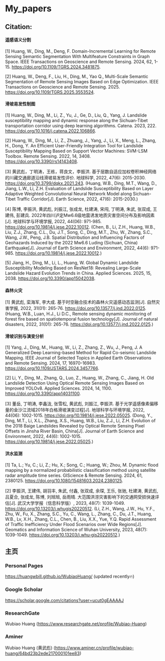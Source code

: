 # My_papers

## Citation: 

#### 遥感语义分割
[1] Huang, W., Ding, M., Deng, F. Domain-Incremental Learning for Remote Sensing Semantic Segmentation With Multifeature Constraints in Graph Space. IEEE Transactions on Geoscience and Remote Sensing. 2024, 62, 1-15. https://doi.org/10.1109/TGRS.2024.3481875.

[2] Huang, W., Deng, F., Liu, H., Ding, M., Yao Q., Multi-Scale Semantic Segmentation of Remote Sensing Images Based on Edge Optimization. IEEE Transactions on Geoscience and Remote Sensing. 2025. https://doi.org/10.1109/TGRS.2025.3553524.

#### 滑坡易发性制图
[1] Huang, W., Ding, M., Li, Z., Yu, J., Ge, D., Liu, Q., Yang, J. Landslide susceptibility mapping and dynamic response along the Sichuan-Tibet transportation corridor using deep learning algorithms. Catena. 2023, 222. https://doi.org/10.1016/j.catena.2022.106866.

[2] Huang, W., Ding, M., Li, Z., Zhuang, J., Yang, J., Li, X., Meng, L., Zhang, H., Dong, Y. An Efficient User-Friendly Integration Tool for Landslide Susceptibility Mapping Based on Support Vector Machines: SVM-LSM Toolbox. Remote Sensing. 2022, 14, 3408. https://doi.org/10.3390/rs14143408.

[3] 黄武彪，丁明涛，王栋，蒋良文，李振洪. 基于层数自适应加权卷积神经网络的川藏交通廊道沿线滑坡易发性评价. 地球科学, 2022, 47(6): 2015-2030. https://doi.org/10.3799/dqkx.2021.243. (Huang, W.B., Ding, M.T., Wang, D., Jiang, L.W., Li, Z.H. Evaluation of Landslide Susceptibility Based on Layer Adaptive Weighted Convolutional Neural Network Model along Sichuan-Tibet Traffic Corridor[J]. Earth Science, 2022, 47(6): 2015-2030.)

[4] 陈博, 李振洪, 黄武彪, 刘振江, 张成龙, 杜建涛, 宋闯, 丁明涛, 朱武, 张双成, 王建伟, 彭建兵. 2022年四川泸定Mw6.6级地震诱发地质灾害空间分布及影响因素 [J]. 地球科学与环境学报, 2022, 44(06): 971-985.  https://doi.org/10.19814/j.jese.2022.10012. (Chen, B., Li, Z.H., Huang, W.B., Liu, Z.J., Zhang, C.L., Du, J.T., Song, C., Ding, M.T., Zhu, W., Zhang, S.C., Wang, J.W., Peng, J.B. Spatial Distribution and Influencing Factors of Geohazards Induced by the 2022 Mw6.6 Luding (Sichuan, China) Earthquake[J]. Journal of Earth Science and Environment, 2022, 44(6): 971-985. https://doi.org/10.19814/j.jese.2022.10012.)

[5] Jiang, H., Ding, M., Li, L., Huang, W. Global Dynamic Landslide Susceptibility Modeling Based on ResNet18: Revealing Large-Scale Landslide Hazard Evolution Trends in China. Applied Sciences. 2025, 15, 2038. https://doi.org/10.3390/app15042038.

#### 森林火灾
[1] 黄武彪, 栾海军, 李大成. 基于时空融合技术的森林火灾遥感动态监测[J]. 自然灾害学报, 2022, 31(01): 265-76. https://doi.org/10.13577/j.jnd.2022.0125. (Huang, W.B., Luan, H.J., Li D.C., Remote sensing dynamic monitoring of forest fire based on spatiotemporal fusion technology[J]. Journal of natural disasters, 2022, 31(01): 265-76. https://doi.org/10.13577/j.jnd.2022.0125.)

#### 滑坡识别与演变分析
[1] Yang, J., Ding, M., Huang, W., Li, Z., Zhang, Z., Wu, J., Peng, J. A Generalized Deep Learning-based Method for Rapid Co-seismic Landslide Mapping. IEEE Journal of Selected Topics in Applied Earth Observations and Remote Sensing. 2024, 17, 16970-16983. https://doi.org/10.1109/JSTARS.2024.3457766.

[2] Li, Y., Ding, M., Zhang, Q., Luo, Z., Huang, W., Zhang, C., Jiang, H. Old Landslide Detection Using Optical Remote Sensing Images Based on Improved YOLOv8. Applied Sciences. 2024, 14, 1100. https://doi.org/10.3390/app14031100.

[3] 董岳, 丁明涛, 李鑫泷, 张雪松, 黄武彪, 刘振江, 李振洪. 基于光学遥感像素偏移量的金沙江流域2018年白格滑坡演变过程[J]. 地球科学与环境学报, 2022, 44(06): 1002-1015. https://doi.org/10.19814/j.jese.2022.05025. (Dong, Y., Ding, M.T., Li, X.L., Zhang, X.S., Huang, W.B., Liu, Z.J., Li, Z.H. Evolution of the 2018 Baige Landslides Revealed by Optical Remote Sensing Pixel Offsets in Jinsha River Basin, China[J]. Journal of Earth Science and Environment, 2022, 44(6): 1002-1015. https://doi.org/10.19814/j.jese.2022.05025.)

#### 洪水监测
[1] Ta, L.; Yu, C.; Li, Z.; Hu, X.; Song, C.; Huang, W.; Zhou, M. Dynamic flood mapping by a normalized probabilistic classification method using satellite radar amplitude time series. GIScience & Remote Sensing. 2024, 61, 2380125. https://doi.org/10.1080/15481603.2024.2380125.

[2] 李振洪, 王建伟, 胡羽丰, 朱武, 付鑫, 张双成, 余琛, 王乐, 张驰, 杜建涛, 黄武彪, 吕夏合, 张成龙, 陈博, 刘旭旭, 岳雨晴. 大范围洪涝灾害影响下的交通网受损快速评估[J]. 武汉大学学报（信息科学版）, 2023, 48(7): 1039-1049. https://doi.org/10.13203/j.whugis20220512. (Li, Z.H., Wang, J.W., Hu, Y.F., Zhu, W., Fu, X., Zhang, S.C., Yu, C., Wang, L., Zhang, C., Du, J.T., Huang, W.B., Lv, X.H., Zhang, C.L., Chen, B., Liu, X.X., Yue, Y.Q. Rapid Assessment of Traffic Inefficiency Under Flood Scenarios over Wide Regions[J]. Geomatics and Information Science of Wuhan University, 2023, 48(7): 1039-1049. https://doi.org/10.13203/j.whu‑gis20220512.)

## 主页
### Personal Pages
https://huangwbill.github.io/WubiaoHuang/ (updated recently🔥)
### Google Scholar
https://scholar.google.com/citations?user=ucut0gEAAAAJ
### ResearchGate
Wubiao Huang (https://www.researchgate.net/profile/Wubiao-Huang)
### Aminer
Wubiao Huang (黄武彪) (https://www.aminer.cn/profile/wubiao-huang/64bd23b2ede217000101ee83)
